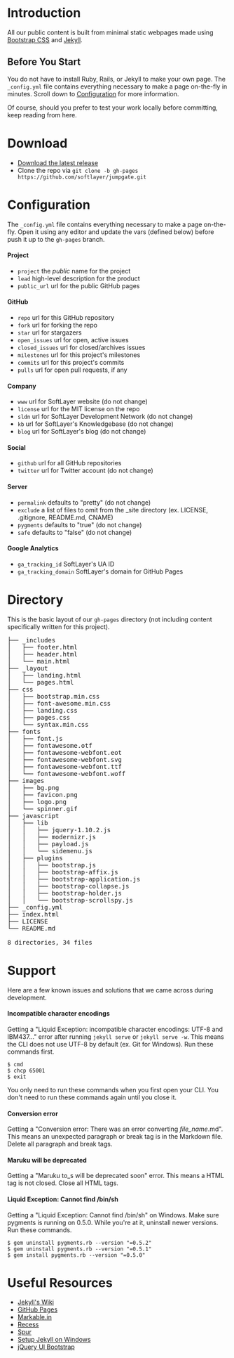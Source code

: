 # Introduction

All our public content is built from minimal static webpages made using [Bootstrap CSS](http://getboostrap.com) and [Jekyll](http://jekyllrb.com).

## Before You Start

You do not have to install Ruby, Rails, or Jekyll to make your own page. The `_config.yml` file contains everything necessary to make a page on-the-fly in minutes. Scroll down to [Configuration](#configuration) for more information.

Of course, should you prefer to test your work locally before committing, keep reading from here.

# Download

* [Download the latest release](https://github.com/softlayer/jumpgate/archive/gh-pages.zip)
* Clone the repo via `git clone -b gh-pages https://github.com/softlayer/jumpgate.git`

# Configuration

The `_config.yml` file contains everything necessary to make a page on-the-fly. Open it using any editor and update the vars (defined below) before push it up to the `gh-pages` branch.

#### Project

* `project` the *public* name for the project
* `lead` high-level description for the product
* `public_url` url for the public GitHub pages

#### GitHub

* `repo` url for this GitHub repository
* `fork` url for forking the repo
* `star` url for stargazers
* `open_issues` url for open, active issues
* `closed_issues` url for closed/archives issues
* `milestones` url for this project's milestones
* `commits` url for this project's commits
* `pulls` url for open pull requests, if any

#### Company

* `www` url for SoftLayer website (do not change)
* `license` url for the MIT license on the repo
* `sldn` url for SoftLayer Development Network (do not change)
* `kb` url for SoftLayer's Knowledgebase (do not change)
* `blog` url for SoftLayer's blog (do not change)

#### Social

* `github` url for all GitHub repositories
* `twitter` url for Twitter account (do not change)

#### Server

* `permalink` defaults to "pretty" (do not change)
* `exclude` a list of files to omit from the _site directory (ex. LICENSE, .gitignore, README.md, CNAME)
* `pygments` defaults to "true" (do not change)
* `safe` defaults to "false" (do not change)

#### Google Analytics

* `ga_tracking_id` SoftLayer's UA ID
* `ga_tracking_domain` SoftLayer's domain for GitHub Pages

# Directory

This is the basic layout of our `gh-pages` directory (not including content specifically written for this project).

<pre>
├── _includes
│   ├── footer.html
│   ├── header.html
│   └── main.html
├── _layout
│   ├── landing.html
│   └── pages.html
├── css
│   ├── bootstrap.min.css
│   ├── font-awesome.min.css
│   ├── landing.css
│   ├── pages.css
│   └── syntax.min.css
├── fonts
│   ├── font.js
│   ├── fontawesome.otf
│   ├── fontawesome-webfont.eot
│   ├── fontawesome-webfont.svg
│   ├── fontawesome-webfont.ttf
│   └── fontawesome-webfont.woff
├── images
│   ├── bg.png
│   ├── favicon.png
│   ├── logo.png
│   └── spinner.gif
├── javascript
│   ├── lib
│   │   ├── jquery-1.10.2.js
│   │   ├── modernizr.js
│   │   ├── payload.js
│   │   └── sidemenu.js
│   ├── plugins
│   │   ├── bootstrap.js
│   │   ├── bootstrap-affix.js
│   │   ├── bootstrap-application.js
│   │   ├── bootstrap-collapse.js
│   │   ├── bootstrap-holder.js
│   │   └── bootstrap-scrollspy.js
├── _config.yml
├── index.html
├── LICENSE
└── README.md

8 directories, 34 files
</pre>

# Support

Here are a few known issues and solutions that we came across during development. 

#### Incompatible character encodings

Getting a "Liquid Exception: incompatible character encodings: UTF-8 and IBM437..." error after running `jekyll serve` or `jekyll serve -w`. This means the CLI does not use UTF-8 by default (ex. Git for Windows). Run these commands first.

    $ cmd
    $ chcp 65001
    $ exit

You only need to run these commands when you first open your CLI. You don't need to run these commands again until you close it.

#### Conversion error

Getting a "Conversion error: There was an error converting *file_name*.md". This means an unexpected paragraph or break tag is in the Markdown file. Delete all paragraph and break tags.

#### Maruku will be deprecated

Getting a "Maruku to_s will be deprecated soon" error. This means a HTML tag is not closed. Close all HTML tags.

#### Liquid Exception: Cannot find /bin/sh

Getting a "Liquid Exception: Cannot find /bin/sh" on Windows. Make sure pygments is running on 0.5.0. While you're at it, uninstall newer versions. Run these commands.

    $ gem uninstall pygments.rb --version "=0.5.2"
    $ gem uninstall pygments.rb --version "=0.5.1"
    $ gem install pygments.rb --version "=0.5.0"

# Useful Resources

* [Jekyll's Wiki](https://github.com/mojombo/jekyll/wiki)
* [GitHub Pages](http://pages.github.com)
* [Markable.in](http://markable.in)
* [Recess](http://twitter.github.io/recess)
* [Spur](http://www.spurapp.com)
* [Setup Jekyll on Windows](http://yizeng.me/2013/05/10/setup-jekyll-on-windows)
* [jQuery UI Bootstrap](https://github.com/addyosmani/jquery-ui-bootstrap)
